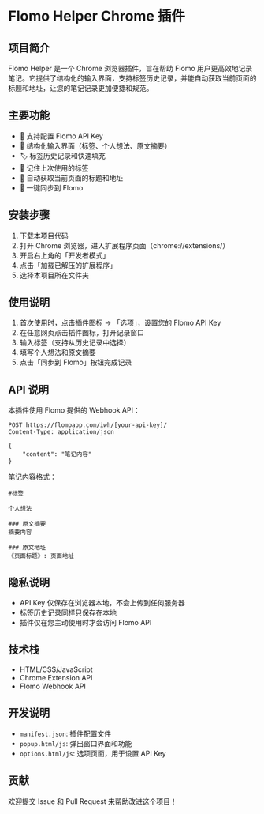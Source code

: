 # Flomo Helper Chrome 插件

## 项目简介

Flomo Helper 是一个 Chrome 浏览器插件，旨在帮助 Flomo 用户更高效地记录笔记。它提供了结构化的输入界面，支持标签历史记录，并能自动获取当前页面的标题和地址，让您的笔记记录更加便捷和规范。

## 主要功能

- 🔑 支持配置 Flomo API Key
- 📝 结构化输入界面（标签、个人想法、原文摘要）
- 🏷️ 标签历史记录和快速填充
- 🔄 记住上次使用的标签
- 📌 自动获取当前页面的标题和地址
- 🚀 一键同步到 Flomo

## 安装步骤

1. 下载本项目代码
2. 打开 Chrome 浏览器，进入扩展程序页面（chrome://extensions/）
3. 开启右上角的「开发者模式」
4. 点击「加载已解压的扩展程序」
5. 选择本项目所在文件夹

## 使用说明

1. 首次使用时，点击插件图标 -> 「选项」，设置您的 Flomo API Key
2. 在任意网页点击插件图标，打开记录窗口
3. 输入标签（支持从历史记录中选择）
4. 填写个人想法和原文摘要
5. 点击「同步到 Flomo」按钮完成记录

## API 说明

本插件使用 Flomo 提供的 Webhook API：

```
POST https://flomoapp.com/iwh/[your-api-key]/
Content-Type: application/json

{
    "content": "笔记内容"
}
```

笔记内容格式：
```
#标签

个人想法

### 原文摘要
摘要内容

### 原文地址
《页面标题》: 页面地址
```

## 隐私说明

- API Key 仅保存在浏览器本地，不会上传到任何服务器
- 标签历史记录同样只保存在本地
- 插件仅在您主动使用时才会访问 Flomo API

## 技术栈

- HTML/CSS/JavaScript
- Chrome Extension API
- Flomo Webhook API

## 开发说明

- `manifest.json`: 插件配置文件
- `popup.html/js`: 弹出窗口界面和功能
- `options.html/js`: 选项页面，用于设置 API Key

## 贡献

欢迎提交 Issue 和 Pull Request 来帮助改进这个项目！